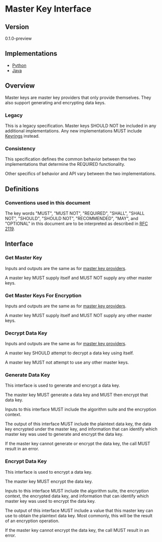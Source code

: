 [//]: # "Copyright Amazon.com Inc. or its affiliates. All Rights Reserved."
[//]: # "SPDX-License-Identifier: CC-BY-SA-4.0"

# Master Key Interface

## Version

0.1.0-preview

## Implementations

- [Python](https://github.com/aws/aws-encryption-sdk-python/blob/master/src/aws_encryption_sdk/key_providers/base.py)
- [Java](https://github.com/aws/aws-encryption-sdk-java/blob/master/src/main/java/com/amazonaws/encryptionsdk/MasterKey.java)

## Overview

Master keys are master key providers that only provide themselves.
They also support generating and encrypting data keys.

### Legacy

This is a legacy specification.
Master keys SHOULD NOT be included in any additional implementations.
Any new implementations MUST include [Keyrings](./keyring-interface.md) instead.

### Consistency

This specification defines the common behavior between the two implementations
that determine the REQUIRED functionality.

Other specifics of behavior and API vary between the two implementations.

## Definitions

### Conventions used in this document

The key words
"MUST", "MUST NOT", "REQUIRED", "SHALL", "SHALL NOT",
"SHOULD", "SHOULD NOT", "RECOMMENDED", "MAY", and "OPTIONAL"
in this document are to be interpreted
as described in [RFC 2119](https://tools.ietf.org/html/rfc2119).

## Interface

### Get Master Key

Inputs and outputs are the same as for [master key providers](./master-key-provider-interface.md).

A master key MUST supply itself and MUST NOT supply any other master keys.

### Get Master Keys For Encryption

Inputs and outputs are the same as for [master key providers](./master-key-provider-interface.md).

A master key MUST supply itself and MUST NOT supply any other master keys.

### Decrypt Data Key

Inputs and outputs are the same as for [master key providers](./master-key-provider-interface.md).

A master key SHOULD attempt to decrypt a data key using itself.

A master key MUST not attempt to use any other master keys.

### Generate Data Key

This interface is used to generate and encrypt a data key.

The master key MUST generate a data key and MUST then encrypt that data key.

Inputs to this interface MUST include
the algorithm suite
and the encryption context.

The output of this interface MUST include
the plaintext data key,
the data key encrypted under the master key,
and information that can identify which master key
was used to generate and encrypt the data key.

If the master key cannot generate or encrypt the data key,
the call MUST result in an error.

### Encrypt Data Key

This interface is used to encrypt a data key.

The master key MUST encrypt the data key.

Inputs to this interface MUST include
the algorithm suite,
the encryption context,
the encrypted data key,
and information that can identify which master key
was used to encrypt the data key.

The output of this interface MUST include
a value that this master key can use to obtain
the plaintext data key.
Most commonly,
this will be the result of an encryption operation.

If the master key cannot encrypt the data key,
the call MUST result in an error.
